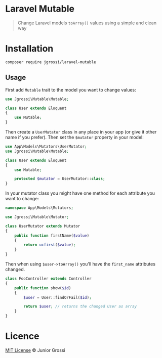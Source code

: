 Laravel Mutable
===============

> Change Laravel models `toArray()` values using a simple and clean way

# Installation

```
composer require jgrossi/laravel-mutable
```

## Usage

First add `Mutable` trait to the model you want to change values:

```php
use Jgrossi\Mutable\Mutable;

class User extends Eloquent
{
    use Mutable;
}
```

Then create a `UserMutator` class in any place in your app (or give it other name if you prefer). Then set the `$mutator` property in your model:

```php
use App\Models\Mutators\UserMutator;
use Jgrossi\Mutable\Mutable;

class User extends Eloquent
{
    use Mutable;

    protected $mutator = UserMutator::class;
}
```

In your mutator class you might have one method for each attribute you want to change:

```php
namespace App\Models\Mutators;

use Jgrossi\Mutable\Mutator;

class UserMutator extends Mutator
{
    public function firstName($value)
    {
        return ucfirst($value);
    }
}
```

Then when using `$user->toArray()` you'll have the `first_name` attributes changed.

```php
class FooController extends Controller
{
    public function show($id)
    {
        $user = User::findOrFail($id);

        return $user; // returns the changed User as array
    }
}
```

# <a id="license"></a> Licence

[MIT License](http://jgrossi.mit-license.org/) © Junior Grossi
